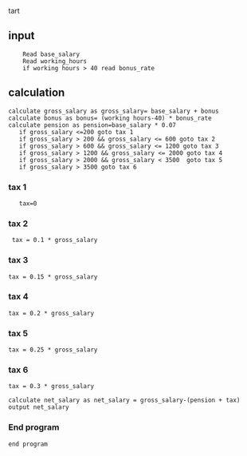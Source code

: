 tart

## input
        Read base_salary
        Read working_hours
        if working hours > 40 read bonus_rate
## calculation
    calculate gross_salary as gross_salary= base_salary + bonus
    calculate bonus as bonus= (working hours-40) * bonus_rate
    calculate pension as pension=base_salary * 0.07
       if gross_salary <=200 goto tax 1
       if gross_salary > 200 && gross_salary <= 600 goto tax 2
       if gross_salary > 600 && gross_salary <= 1200 goto tax 3
       if gross_salary > 1200 && gross_salary <= 2000 goto tax 4
       if gross_salary > 2000 && gross_salary < 3500  goto tax 5
       if gross_salary > 3500 goto tax 6	
### tax 1
       tax=0
### tax 2
     tax = 0.1 * gross_salary
### tax 3
    tax = 0.15 * gross_salary
### tax 4
    tax = 0.2 * gross_salary
### tax 5
    tax = 0.25 * gross_salary
### tax 6
    tax = 0.3 * gross_salary

    calculate net_salary as net_salary = gross_salary-(pension + tax)
    output net_salary
### End program
    end program
